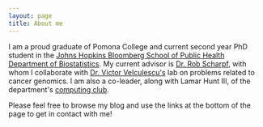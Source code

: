 ```yaml
---
layout: page
title: About me
---
```


I am a proud graduate of Pomona College and current second year PhD student in the [Johns Hopkins Bloomberg School of Public Health Department of Biostatistics](http://www.jhsph.edu/departments/biostatistics/). My current advisor is [Dr. Rob Scharpf](http://www.jhsph.edu/faculty/directory/profile/2562/robert-scharpf), with whom I collaborate with [Dr. Victor Velculescu's](https://igm.jhmi.edu/faculty/Victor-Velculescu) lab on problems related to cancer genomics. I am also a co-leader, along with Lamar Hunt III, of the department's [computing club](http://www.biostat.jhsph.edu/~ydu/comp_club.html). 

Please feel free to browse my blog and use the links at the bottom of the page to get in contact with me!

